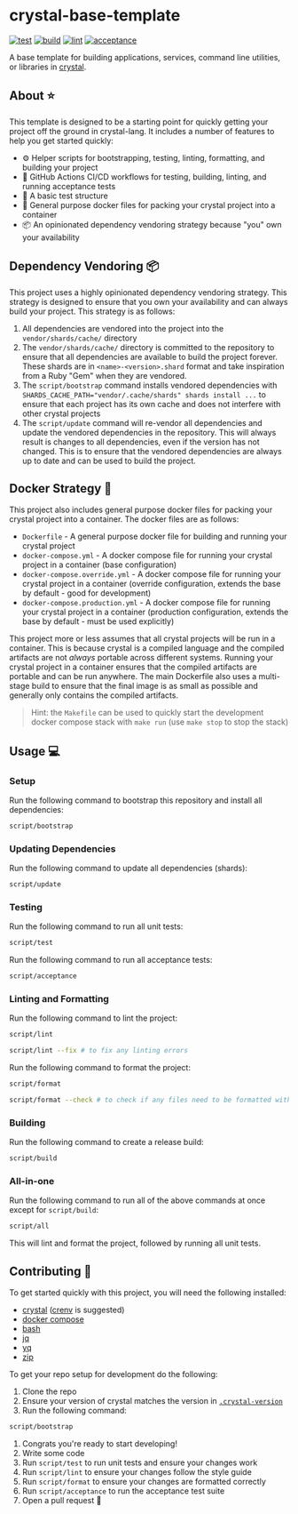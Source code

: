 # crystal-base-template

[![test](https://github.com/GrantBirki/crystal-base-template/actions/workflows/test.yml/badge.svg)](https://github.com/GrantBirki/crystal-base-template/actions/workflows/test.yml) [![build](https://github.com/GrantBirki/crystal-base-template/actions/workflows/build.yml/badge.svg)](https://github.com/GrantBirki/crystal-base-template/actions/workflows/build.yml) [![lint](https://github.com/GrantBirki/crystal-base-template/actions/workflows/lint.yml/badge.svg)](https://github.com/GrantBirki/crystal-base-template/actions/workflows/lint.yml) [![acceptance](https://github.com/GrantBirki/crystal-base-template/actions/workflows/acceptance.yml/badge.svg)](https://github.com/GrantBirki/crystal-base-template/actions/workflows/acceptance.yml)

A base template for building applications, services, command line utilities, or libraries in [crystal](https://github.com/crystal-lang/crystal).

## About ⭐

This template is designed to be a starting point for quickly getting your project off the ground in crystal-lang. It includes a number of features to help you get started quickly:

- ⚙️ Helper scripts for bootstrapping, testing, linting, formatting, and building your project
- 🏃 GitHub Actions CI/CD workflows for testing, building, linting, and running acceptance tests
- 🧪 A basic test structure
- 🐳 General purpose docker files for packing your crystal project into a container
- 📦 An opinionated dependency vendoring strategy because "you" own your availability

## Dependency Vendoring 📦

This project uses a highly opinionated dependency vendoring strategy. This strategy is designed to ensure that you own your availability and can always build your project. This strategy is as follows:

1. All dependencies are vendored into the project into the `vendor/shards/cache/` directory
2. The `vendor/shards/cache/` directory is committed to the repository to ensure that all dependencies are available to build the project forever. These shards are in `<name>-<version>.shard` format and take inspiration from a Ruby "Gem" when they are vendored.
3. The `script/bootstrap` command installs vendored dependencies with `SHARDS_CACHE_PATH="vendor/.cache/shards" shards install ...` to ensure that each project has its own cache and does not interfere with other crystal projects
4. The `script/update` command will re-vendor all dependencies and update the vendored dependencies in the repository. This will always result is changes to all dependencies, even if the version has not changed. This is to ensure that the vendored dependencies are always up to date and can be used to build the project.

## Docker Strategy 🐳

This project also includes general purpose docker files for packing your crystal project into a container. The docker files are as follows:

- `Dockerfile` - A general purpose docker file for building and running your crystal project
- `docker-compose.yml` - A docker compose file for running your crystal project in a container (base configuration)
- `docker-compose.override.yml` - A docker compose file for running your crystal project in a container (override configuration, extends the base by default - good for development)
- `docker-compose.production.yml` - A docker compose file for running your crystal project in a container (production configuration, extends the base by default - must be used explicitly)

This project more or less assumes that all crystal projects will be run in a container. This is because crystal is a compiled language and the compiled artifacts are not *always* portable across different systems. Running your crystal project in a container ensures that the compiled artifacts are portable and can be run anywhere. The main Dockerfile also uses a multi-stage build to ensure that the final image is as small as possible and generally only contains the compiled artifacts.

> Hint: the `Makefile` can be used to quickly start the development docker compose stack with `make run` (use `make stop` to stop the stack)

## Usage 💻

### Setup

Run the following command to bootstrap this repository and install all dependencies:

```bash
script/bootstrap
```

### Updating Dependencies

Run the following command to update all dependencies (shards):

```bash
script/update
```

### Testing

Run the following command to run all unit tests:

```bash
script/test
```

Run the following command to run all acceptance tests:

```bash
script/acceptance
```

### Linting and Formatting

Run the following command to lint the project:

```bash
script/lint

script/lint --fix # to fix any linting errors
```

Run the following command to format the project:

```bash
script/format

script/format --check # to check if any files need to be formatted without formatting them
```

### Building

Run the following command to create a release build:

```bash
script/build
```

### All-in-one

Run the following command to run all of the above commands at once except for `script/build`:

```bash
script/all
```

This will lint and format the project, followed by running all unit tests.

## Contributing 🤝

To get started quickly with this project, you will need the following installed:

- [crystal](https://github.com/crystal-lang/crystal) ([crenv](https://github.com/crenv/crenv) is suggested)
- [docker compose](https://docs.docker.com/compose/)
- [bash](https://www.gnu.org/software/bash/)
- [jq](https://github.com/jqlang/jq)
- [yq](https://github.com/mikefarah/yq)
- [zip](https://formulae.brew.sh/formula/zip)

To get your repo setup for development do the following:

1. Clone the repo
2. Ensure your version of crystal matches the version in [`.crystal-version`](.crystal-version)
3. Run the following command:

  ```bash
  script/bootstrap
  ```

1. Congrats you're ready to start developing!
2. Write some code
3. Run `script/test` to run unit tests and ensure your changes work
4. Run `script/lint` to ensure your changes follow the style guide
5. Run `script/format` to ensure your changes are formatted correctly
6. Run `script/acceptance` to run the acceptance test suite
7. Open a pull request 🎉
